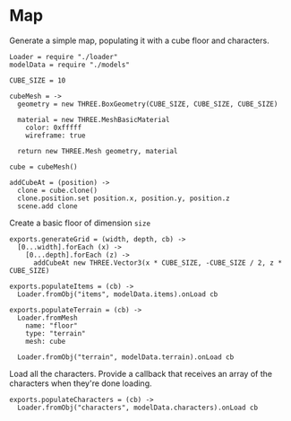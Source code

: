 Map
===

Generate a simple map, populating it with a cube floor and characters.

    Loader = require "./loader"
    modelData = require "./models"

    CUBE_SIZE = 10

    cubeMesh = ->
      geometry = new THREE.BoxGeometry(CUBE_SIZE, CUBE_SIZE, CUBE_SIZE)

      material = new THREE.MeshBasicMaterial
        color: 0xfffff
        wireframe: true

      return new THREE.Mesh geometry, material

    cube = cubeMesh()

    addCubeAt = (position) ->
      clone = cube.clone()
      clone.position.set position.x, position.y, position.z
      scene.add clone

Create a basic floor of dimension `size`

    exports.generateGrid = (width, depth, cb) ->
      [0...width].forEach (x) ->
        [0...depth].forEach (z) ->
          addCubeAt new THREE.Vector3(x * CUBE_SIZE, -CUBE_SIZE / 2, z * CUBE_SIZE)

    exports.populateItems = (cb) ->
      Loader.fromObj("items", modelData.items).onLoad cb

    exports.populateTerrain = (cb) ->
      Loader.fromMesh
        name: "floor"
        type: "terrain"
        mesh: cube

      Loader.fromObj("terrain", modelData.terrain).onLoad cb

Load all the characters. Provide a callback that receives an array
of the characters when they're done loading.

    exports.populateCharacters = (cb) ->
      Loader.fromObj("characters", modelData.characters).onLoad cb
